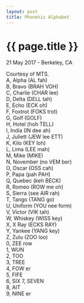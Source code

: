 ```yaml
---
layout: post
title: Phonetic Alphabet
---
```


{{ page.title }}
================

<p class="meta">21 May 2017 - Berkeley, CA</p>

Courtesy of MTS.  
A, Alpha (AL fah)  
B, Bravo (BRAH VOH)  
C, Charlie (CHAR lee)  
D, Delta (DELL tah)  
E, Echo (ECK oh)  
F, Foxtrot (FOKS trot)  
G, Golf (GOLF)  
H, Hotel (hoh TELL)  
I, India (IN dee ah)  
J, Juliett (JEW lee ETT)  
K, Kilo (KEY loh)  
L, Lima (LEE mah)  
M, Mike (MIKE)  
N, November (no VEM ber)  
O, Oscar (OSS cah)  
P, Papa (pah PAH)  
Q, Quebec (keh BECK)  
R, Romeo (ROW me oh)  
S, Sierra (see AIR rah)  
T, Tango (TANG go)  
U, Uniform (YOU nee form)  
V, Victor (VIK tah)  
W, Whiskey (WISS key)  
X, X Ray (ECKS RAY)  
Y, Yankee (YANG key)  
Z, Zulu (ZOO loo)  
0, ZEE row  
1, WUN  
2, TOO  
3, TREE  
4, FOW er  
5, FIFE  
6, SIX 
7, SEVEN  
8, AIT  
9, NINE er  